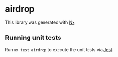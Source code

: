 # airdrop

This library was generated with [Nx](https://nx.dev).

## Running unit tests

Run `nx test airdrop` to execute the unit tests via [Jest](https://jestjs.io).
